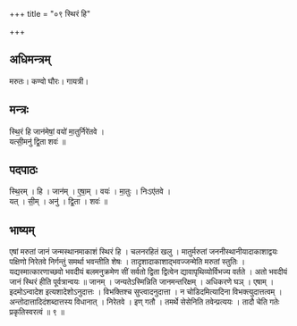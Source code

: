 +++
title = "०९ स्थिरं हि"

+++
## अधिमन्त्रम्
मरुतः। कण्वो घौरः। गायत्री।

## मन्त्रः
स्थि॒रं हि जान॑मेषां॒ वयो॑ मा॒तुर्निरे॑तवे ।  
यत्सी॒मनु॑ द्वि॒ता शवः॑ ॥

## पदपाठः
स्थि॒रम् । हि । जान॑म् । ए॒षा॒म् । वयः॑ । मा॒तुः । निःऽए॑तवे ।  
यत् । सी॒म् । अनु॑ । द्वि॒ता । शवः॑ ॥

## भाष्यम्
एषां मरुतां जानं जन्मस्थानमाकाशं स्थिरं हि । चलनरहितं खलु । मातुर्मरुतां जननीस्थानीयादाकाशाद्वयः पक्षिणो निरेतवे निर्गन्तुं समर्था भवन्तीति शेषः । तादृशादाकाशाद्भवज्जन्मेति मरुतां स्तुतिः । यद्यस्मात्कारणाच्छवो भवदीयं बलमनुक्रमेण सीं सर्वतो द्विता द्वित्वेन द्यावापृथिव्योर्विभज्य वर्तते । अतो भवदीयं जानं स्थिरं हीति पूर्वत्रान्वयः ॥ जानम् । जन्यतेऽस्मिन्निति जानमन्तरिक्षम् । अधिकरणे घञ् । एषाम् । इदमोऽन्वादेश इत्यशादेशोऽनुदात्तः । विभक्तिश्च सुप्त्वादनुदात्ता । न चोडिदमित्यादिना विभक्त्युदात्तत्वम् । अन्तोदात्तादिदंशब्दात्तस्य विधानात् । निरेतवे । इण् गतौ । तमर्थे सेसेनिति तवेन्प्रत्ययः । तादौ चेति गतेः प्रकृतिस्वरत्वं ॥ ९ ॥